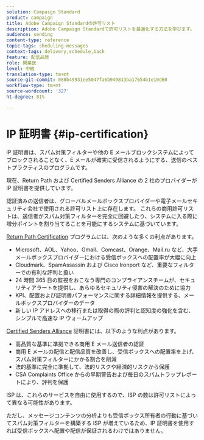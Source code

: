 ```yaml
---
solution: Campaign Standard
product: campaign
title: Adobe Campaign Standardの許可リスト
description: Adobe Campaign Standardで許可リストを最適化する方法を学びます。
audience: sending
content-type: reference
topic-tags: sheduling-messages
context-tags: delivery,schedule,back
feature: 配信品質
role: 開業医
level: 中級
translation-type: tm+mt
source-git-commit: 088b49931ee5047fa6b949813ba17654b1e10d60
workflow-type: tm+mt
source-wordcount: '327'
ht-degree: 81%

---
```



# IP 証明書 {#ip-certification}

IP 証明書は、スパム対策フィルターや他の E メールブロックシステムによってブロックされることなく、E メールが確実に受信されるようにする、送信のベストプラクティスのプログラムです。

現在、Return Path および Certified Senders Alliance の 2 社のプロバイダーが IP 証明書を提供しています。

認証済みの送信者は、グローバルメールボックスプロバイダーや電子メールセキュリティ会社で使用される許可リスト上に存在します。 これらの商用許可リストは、送信者がスパム対策フィルターを完全に回避したり、システムに入る際に増分ポイントを割り当てることを可能にするシステムに基づいています。

[Return Path Certification](https://www.validity.com/products/returnpath/certification/) プログラムには、次のような多くの利点があります。
* Microsoft、AOL、Yahoo、Gmail、Comcast、Orange、Mail.ru など、大手メールボックスプロバイダーにおける受信ボックスへの配置率が大幅に向上
* Cloudmark、SpamAssassin および Cisco Ironport など、重要なフィルターでの有利な評判と扱い
* 24 時間 365 日の監視をおこなう専門のコンプライアンスチームが、セキュリティアラートを提供し、あらゆるセキュリティ侵害の解決のために協力
* KPI、配置および証明書パフォーマンスに関する詳細情報を提供する、メールボックスプロバイダーのデータ
* 新しい IP アドレスへの移行または取得の際の評判と認知度の強化を含む、シンプルで高速な IP ウォームアップ

[Certified Senders Alliance](https://certified-senders.org/certification-process/) 証明書には、以下のような利点があります。
* 高品質な基準に準拠できる商用 E メール送信者の認証
* 商用 E メールの配信と配信品質を改善し、受信ボックスへの配置率を上げ、スパム対策フィルターにかかる割合を削減
* 法的基準に完全に準拠して、法的リスクや経済的リスクから保護
* CSA Complaints Office からの早期警告および毎日のスパムトラップレポートにより、評判を保護

ISP は、これらのサービスを自由に使用するので、ISP の数は許可リストによって異なる可能性があります。

ただし、メッセージコンテンツの分析よりも受信ボックス所有者の行動に基づいてスパム対策フィルターを構築する ISP が増えているため、IP 証明書を使用すれば受信ボックスへ配置や配信が保証されるわけではありません。
